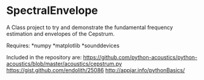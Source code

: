 # SpectralEnvelope
A Class project to try and demonstrate the fundamental frequency estimation and envelopes of the Cepstrum.

Requires:
*numpy
*matplotlib
*sounddevices

Included in the repository are:
https://github.com/python-acoustics/python-acoustics/blob/master/acoustics/cepstrum.py
https://gist.github.com/endolith/25086
http://appjar.info/pythonBasics/


